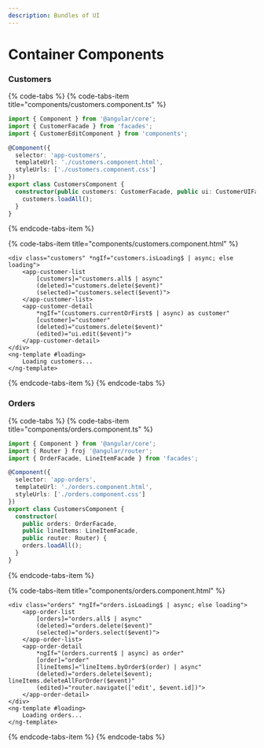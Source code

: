 ```yaml
---
description: Bundles of UI
---
```


# Container Components

### Customers

{% code-tabs %}
{% code-tabs-item title="components/customers.component.ts" %}
```typescript
import { Component } from '@angular/core';
import { CustomerFacade } from 'facades';
import { CustomerEditComponent } from 'components';

@Component({
  selector: 'app-customers',
  templateUrl: './customers.component.html',
  styleUrls: ['./customers.component.css']
})
export class CustomersComponent {
  constructor(public customers: CustomerFacade, public ui: CustomerUIFacade) {
    customers.loadAll();
  }
}
```
{% endcode-tabs-item %}

{% code-tabs-item title="components/customers.component.html" %}
```markup
<div class="customers" *ngIf="customers.isLoading$ | async; else loading">
    <app-customer-list 
        [customers]="customers.all$ | async" 
        (deleted)="customers.delete($event)"
        (selected)="customers.select($event)">
    </app-customer-list>
    <app-customer-detail 
        *ngIf="(customers.currentOrFirst$ | async) as customer"
        [customer]="customer"
        (deleted)="customers.delete($event)"
        (edited)="ui.edit($event)">
    </app-customer-detail>
</div>
<ng-template #loading>
    Loading customers...
</ng-template>
```
{% endcode-tabs-item %}
{% endcode-tabs %}

### Orders

{% code-tabs %}
{% code-tabs-item title="components/orders.component.ts" %}
```typescript
import { Component } from '@angular/core';
import { Router } froj '@angular/router';
import { OrderFacade, LineItemFacade } from 'facades';

@Component({
  selector: 'app-orders',
  templateUrl: './orders.component.html',
  styleUrls: ['./orders.component.css']
})
export class CustomersComponent {
  constructor(
    public orders: OrderFacade, 
    public lineItems: LineItemFacade,
    public router: Router) {
    orders.loadAll();
  }
}
```
{% endcode-tabs-item %}

{% code-tabs-item title="components/orders.component.html" %}
```markup
<div class="orders" *ngIf="orders.isLoading$ | async; else loading">
    <app-order-list 
        [orders]="orders.all$ | async" 
        (deleted)="orders.delete($event)"
        (selected)="orders.select($event)">
    </app-order-list>
    <app-order-detail 
        *ngIf="(orders.current$ | async) as order"
        [order]="order"
        [lineItems]="lineItems.byOrder$(order) | async"
        (deleted)="orders.delete($event); lineItems.deleteAllForOrder($event)"
        (edited)="router.navigate(['edit', $event.id])">
    </app-order-detail>
</div>
<ng-template #loading>
    Loading orders...
</ng-template>
```
{% endcode-tabs-item %}
{% endcode-tabs %}

